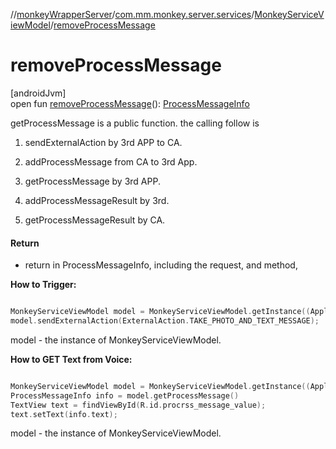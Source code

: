 //[monkeyWrapperServer](../../../index.md)/[com.mm.monkey.server.services](../index.md)/[MonkeyServiceViewModel](index.md)/[removeProcessMessage](remove-process-message.md)

# removeProcessMessage

[androidJvm]\
open fun [removeProcessMessage](remove-process-message.md)(): [ProcessMessageInfo](../../com.mm.monkey.server.services.data/-process-message-info/index.md)

getProcessMessage is a public function. the calling follow is 

1. sendExternalAction by 3rd APP to CA.

2. addProcessMessage from CA to 3rd App.

3. getProcessMessage by 3rd APP.

4. addProcessMessageResult by 3rd.

5. getProcessMessageResult by CA.

#### Return

- return in ProcessMessageInfo, including the request, and method, 

**How to Trigger:**

```kotlin

MonkeyServiceViewModel model = MonkeyServiceViewModel.getInstance((Application)context.getApplicationContext());
model.sendExternalAction(ExternalAction.TAKE_PHOTO_AND_TEXT_MESSAGE);

```
model - the instance of MonkeyServiceViewModel. 

**How to GET Text from Voice:**

```kotlin

MonkeyServiceViewModel model = MonkeyServiceViewModel.getInstance((Application)context.getApplicationContext());
ProcessMessageInfo info = model.getProcessMessage()
TextView text = findViewById(R.id.procrss_message_value);
text.setText(info.text);

```
model - the instance of MonkeyServiceViewModel.